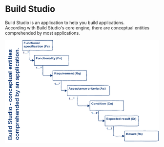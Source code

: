 # Build Studio
Build Studio is an application to help you build applications.  
According with Build Studio's core engine, there are conceptual entities comprehended by most applications.

![Conceptual entities comprehended by an application](https://github.com/eduardomessias/build-studio/blob/master/Build%20Studio%20-%20conceptual%20entities%20comprehended%20by%20an%20application.png)

